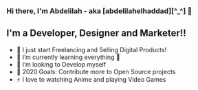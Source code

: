 ### Hi there, I'm Abdelilah - aka [abdelilahelhaddad][^_^] 👋

## I'm a Developer, Designer and Marketer!!

- 🔭 I just start Freelancing and Selling Digital Products!
- 🌱 I’m currently learning everything 🤣
- 👯 I’m looking to Develop myself 
- 🥅 2020 Goals: Contribute more to Open Source projects
- ⚡ I love to watching Anime and playing Video Games
